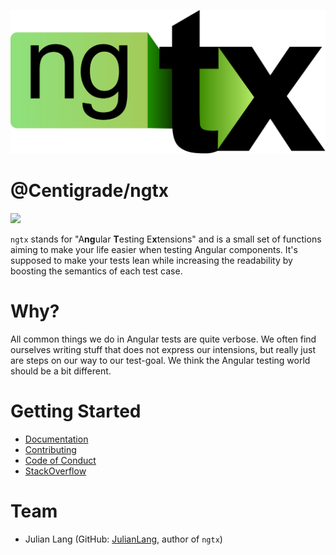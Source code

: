 ![ngtx logo](./docs/media/logo.svg)

# @Centigrade/ngtx

![](https://github.com/Centigrade/ngtx/workflows/CI/badge.svg)

`ngtx` stands for "A**ng**ular **T**esting E**x**tensions" and is a small set of functions aiming to make your life easier when testing Angular components. It's supposed to make your tests lean while increasing the readability by boosting the semantics of each test case.

# Why?

All common things we do in Angular tests are quite verbose. We often find ourselves writing stuff that does not express our intensions, but really just are steps on our way to our test-goal. We think the Angular testing world should be a bit different.

# Getting Started

- [Documentation][documentation]
- [Contributing][contributing]
- [Code of Conduct][codeofconduct]
- [StackOverflow][stackoverflow]

# Team

- Julian Lang (GitHub: [JulianLang](https://github.com/JulianLang), author of `ngtx`)

[contributing]: CONTRIBUTING.md
[codeofconduct]: CODE_OF_CONDUCT.md
[documentation]: docs/DOCUMENTATION.md
[stackoverflow]: https://stackoverflow.com/questions/tagged/ngtx
